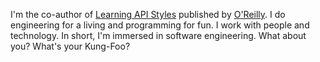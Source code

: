 I'm the co-author of [Learning API Styles](https://www.amazon.com/Learning-API-Styles-Understanding-Trade-Offs/dp/1098153995) published by [O'Reilly](https://learning.oreilly.com/library/view/learning-api-styles/9781098153984/). I do engineering for a living and programming for fun. I work with people and technology. In short, I'm immersed in software engineering. What about you? What's your Kung-Foo?
